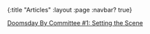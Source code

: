 {:title "Articles"
 :layout :page
 :navbar? true}
 

[Doomsday By Committee #1: Setting the Scene](/posts-output/DDBC-001)  
